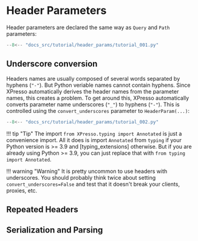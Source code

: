 # Header Parameters

Header parameters are declared the same way as `Query` and `Path` parameters:

```python
--8<-- "docs_src/tutorial/header_params/tutorial_001.py"
```

## Underscore conversion

Headers names are usually composed of several words separated by hyphens (`"-"`).
But Python veriable names cannot contain hyphens.
Since XPresso automatically derives the header names from the parameter names, this creates a problem.
To get around this, XPresso automatically converts parameter name underscores (`"_"`) to hyphens (`"-"`).
This is controlled using the `convert_underscores` parameter to `HeaderParam(...)`:

```python
--8<-- "docs_src/tutorial/header_params/tutorial_002.py"
```

!!! tip "Tip"
    The import `from XPresso.typing import Annotated` is just a convenience import.
    All it does is import `Annotated` from `typing` if your Python version is >= 3.9 and [typing_extensions] otherwise.
    But if you are already using Python >= 3.9, you can just replace that with `from typing import Annotated`.

!!! warning "Warning"
    It is pretty uncommon to use headers with underscores.
    You should probably think twice about setting `convert_underscores=False` and test that it doesn't break your clients, proxies, etc.

## Repeated Headers

## Serialization and Parsing
